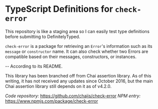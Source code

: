 # TypeScript Definitions for `check-error`

This repository is like a staging area so I can easily test type definitions
before submitting to DefinitelyTyped.

`check-error` is a package for retrieving an `Error`'s information such as its
`message` or `constructor` name. It can also check whether two Errors are
compatible based on their messages, constructors, or instances.

-- According to its README.

This library has been branched off from Chai assertion library. As of this
writing, it has not received any updates since October 2016, but the main
Chai assertion library still depends on it as of v4.2.0.

_Code repository:_ <https://github.com/chaijs/check-error>
_NPM entry:_ <https://www.npmjs.com/package/check-error>
